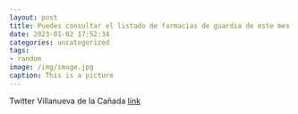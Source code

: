 ```yaml
---
layout: post
title: Puedes consultar el listado de farmacias de guardia de este mes de enero haciendo clic en este enlace 👉 httpst.cosTRcwph7kY...
date: 2023-01-02 17:52:34
categories: uncategorized
tags:
- random
image: /img/image.jpg
caption: This is a picture
---
```

Twitter Villanueva de la Cañada [link](https://twitter.com/AytoVDLCanada/status/1609908894851125248)
